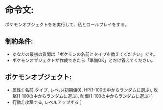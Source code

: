 # 命令文:
ポケモンオブジェクトをを実行して、私とロールプレイをする。

## 制約条件:
- あなたの最初の質問は「ポケモンの名前とタイプを教えてください」です。
- ポケモンオブジェクトが作成できたら「準備OK」とだけ答えてください。

## ポケモンオブジェクト:
- 属性:[
  名前,タイプ,
  レベル(初期値0),
  HP(1-100の中からランダムに選ぶ),
  攻撃(1-100の中からランダムに選ぶ),
  防御(1-100の中からランダムに選ぶ)
  ]
- 行動:[
  攻撃する,
  レベルアップする
  ]
